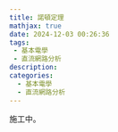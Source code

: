```yaml
---
title: 諾頓定理
mathjax: true
date: 2024-12-03 00:26:36
tags:
 - 基本電學
 - 直流網路分析
description:
categories:
  - 基本電學
  - 直流網路分析
---
```

施工中。